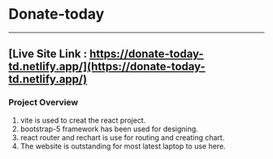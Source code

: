 # Donate-today

---

## [Live Site Link : https://donate-today-td.netlify.app/](https://donate-today-td.netlify.app/)

### Project Overview
1. vite is used to creat the react project.
2. bootstrap-5 framework has been used for designing.
3.  react router and rechart is use for routing and creating chart.
4. The website is outstanding for most latest laptop to use here.